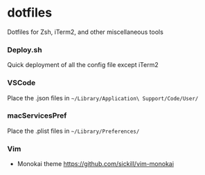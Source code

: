 # dotfiles
Dotfiles for Zsh, iTerm2, and other miscellaneous tools

### Deploy.sh
Quick deployment of all the config file except iTerm2

### VSCode
Place the .json files in 
`~/Library/Application\ Support/Code/User/`

### macServicesPref
Place the .plist files in 
`~/Library/Preferences/`

### Vim

- Monokai theme
    https://github.com/sickill/vim-monokai
